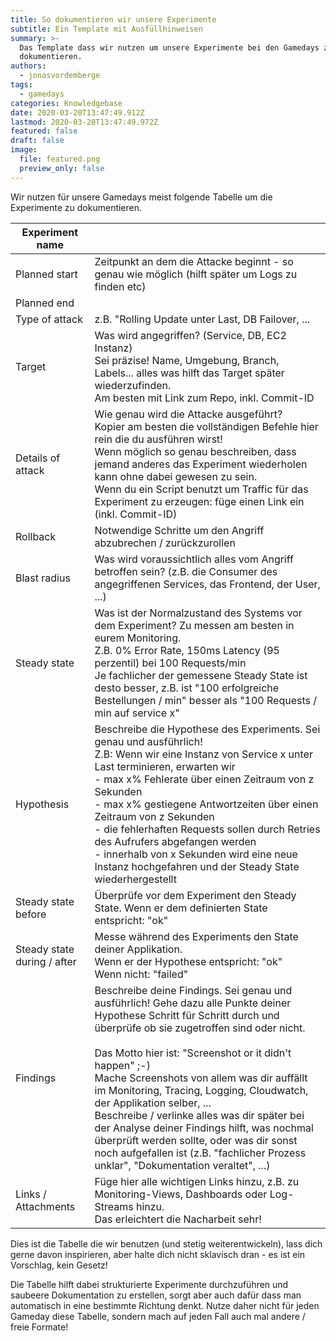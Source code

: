 ```yaml
---
title: So dokumentieren wir unsere Experimente
subtitle: Ein Template mit Ausfüllhinweisen
summary: >-
  Das Template dass wir nutzen um unsere Experimente bei den Gamedays zu
  dokumentieren. 
authors:
  - jonasvordemberge
tags:
  - gamedays
categories: Knowledgebase
date: 2020-03-20T13:47:49.912Z
lastmod: 2020-03-20T13:47:49.972Z
featured: false
draft: false
image:
  file: featured.png
  preview_only: false
---
```

Wir nutzen für unsere Gamedays meist folgende Tabelle um die Experimente zu dokumentieren. 

| Experiment name | |
| --------------- | ------------ |
| Planned start | Zeitpunkt an dem die Attacke beginnt - so genau wie möglich (hilft später um Logs zu finden etc) |
| Planned end | |
| Type of attack | z.B. "Rolling Update unter Last, DB Failover, ... |
| Target | Was wird angegriffen? (Service, DB, EC2 Instanz) <br> Sei präzise! Name, Umgebung, Branch, Labels... alles was hilft das Target später wiederzufinden. <br> Am besten mit Link zum Repo, inkl. Commit-ID <br> |
| Details of attack | Wie genau wird die Attacke ausgeführt? <br> Kopier am besten die vollständigen Befehle hier rein die du ausführen wirst! <br> Wenn möglich so genau beschreiben, dass jemand anderes das Experiment wiederholen kann ohne dabei gewesen zu sein. <br>Wenn du ein Script benutzt um Traffic für das Experiment zu erzeugen: füge einen Link ein (inkl. Commit-ID)
| Rollback | Notwendige Schritte um den Angriff abzubrechen / zurückzurollen |
| Blast radius | Was wird voraussichtlich alles vom Angriff betroffen sein? (z.B. die Consumer des angegriffenen Services, das Frontend, der User, ...) |
| Steady state | Was ist der Normalzustand des Systems vor dem Experiment? Zu messen am besten in eurem Monitoring. <br> Z.B. 0% Error Rate, 150ms Latency (95 perzentil) bei 100 Requests/min  <br> Je fachlicher der gemessene Steady State ist desto besser, z.B. ist "100 erfolgreiche Bestellungen / min" besser als "100 Requests / min auf service x" |
| Hypothesis | Beschreibe die Hypothese des Experiments. Sei genau und ausführlich! <br>Z.B: Wenn wir eine Instanz von Service x unter Last terminieren, erwarten wir<br>- max x% Fehlerate über einen Zeitraum von z Sekunden <br>- max x% gestiegene Antwortzeiten über einen Zeitraum von z Sekunden<br>- die fehlerhaften Requests sollen durch Retries des Aufrufers abgefangen werden<br>- innerhalb von x Sekunden wird eine neue Instanz hochgefahren und der Steady State wiederhergestellt
| Steady state before | Überprüfe vor dem Experiment den Steady State. Wenn er dem definierten State entspricht: "ok" |
| Steady state during / after | Messe während des Experiments den State deiner Applikation.<br>Wenn er der Hypothese entspricht: "ok"<br>Wenn nicht: "failed" |
| Findings | Beschreibe deine Findings. Sei genau und ausführlich! Gehe dazu alle Punkte deiner Hypothese Schritt für Schritt durch und überprüfe ob sie zugetroffen sind oder nicht.<br><br>Das Motto hier ist: "Screenshot or it didn't happen" ;-)<br>Mache Screenshots von allem was dir auffällt im Monitoring, Tracing, Logging, Cloudwatch, der Applikation selber, ...<br>Beschreibe / verlinke alles was dir später bei der Analyse deiner Findings hilft, was nochmal überprüft werden sollte, oder was dir sonst noch aufgefallen ist (z.B. "fachlicher Prozess unklar", "Dokumentation veraltet", ...)
| Links / Attachments | Füge hier alle wichtigen Links hinzu, z.B. zu Monitoring-Views, Dashboards oder Log-Streams hinzu. <br>Das erleichtert die Nacharbeit sehr! |


Dies ist die Tabelle die wir benutzen (und stetig weiterentwickeln), lass dich gerne davon inspirieren, aber halte dich nicht sklavisch dran - es ist ein Vorschlag, kein Gesetz! 

Die Tabelle hilft dabei strukturierte Experimente durchzuführen und saubeere Dokumentation zu erstellen, sorgt aber auch dafür dass man automatisch in eine bestimmte Richtung denkt. Nutze daher nicht für jeden Gameday diese Tabelle, sondern mach auf jeden Fall auch mal andere / freie Formate!